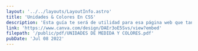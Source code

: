 ```yaml
---
layout: '../../layouts/LayoutInfo.astro'
title: 'Unidades & Colores En CSS'
description: 'Esta guía te será de utilidad para esa página web que tanto quieres hacer.'
link: 'https://www.canva.com/design/DAEr3oE5Svs/view?embed'
filepath: '/public/pdf/UNIDADES DE MEDIDA Y COLORES.pdf'
pubDate: 'Jul 08 2022'
---
```


